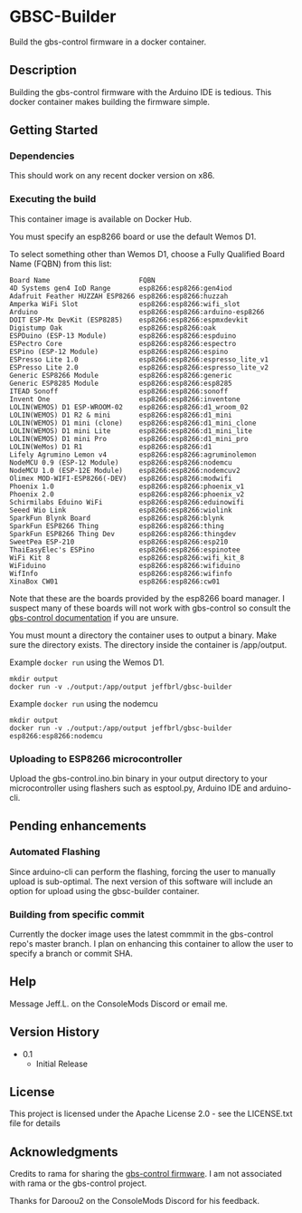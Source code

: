 # GBSC-Builder

Build the gbs-control firmware in a docker container.

## Description

Building the gbs-control firmware with the Arduino IDE is tedious. This docker
container makes building the firmware simple.

## Getting Started

### Dependencies

This should work on any recent docker version on x86.

### Executing the build

This container image is available on Docker Hub.

You must specify an esp8266 board or use the default Wemos D1.

To select something other than Wemos D1, choose a Fully Qualified Board Name (FQBN) from
this list:

```
Board Name                      FQBN
4D Systems gen4 IoD Range       esp8266:esp8266:gen4iod
Adafruit Feather HUZZAH ESP8266 esp8266:esp8266:huzzah
Amperka WiFi Slot               esp8266:esp8266:wifi_slot
Arduino                         esp8266:esp8266:arduino-esp8266
DOIT ESP-Mx DevKit (ESP8285)    esp8266:esp8266:espmxdevkit
Digistump Oak                   esp8266:esp8266:oak
ESPDuino (ESP-13 Module)        esp8266:esp8266:espduino
ESPectro Core                   esp8266:esp8266:espectro
ESPino (ESP-12 Module)          esp8266:esp8266:espino
ESPresso Lite 1.0               esp8266:esp8266:espresso_lite_v1
ESPresso Lite 2.0               esp8266:esp8266:espresso_lite_v2
Generic ESP8266 Module          esp8266:esp8266:generic
Generic ESP8285 Module          esp8266:esp8266:esp8285
ITEAD Sonoff                    esp8266:esp8266:sonoff
Invent One                      esp8266:esp8266:inventone
LOLIN(WEMOS) D1 ESP-WROOM-02    esp8266:esp8266:d1_wroom_02
LOLIN(WEMOS) D1 R2 & mini       esp8266:esp8266:d1_mini
LOLIN(WEMOS) D1 mini (clone)    esp8266:esp8266:d1_mini_clone
LOLIN(WEMOS) D1 mini Lite       esp8266:esp8266:d1_mini_lite
LOLIN(WEMOS) D1 mini Pro        esp8266:esp8266:d1_mini_pro
LOLIN(WeMos) D1 R1              esp8266:esp8266:d1
Lifely Agrumino Lemon v4        esp8266:esp8266:agruminolemon
NodeMCU 0.9 (ESP-12 Module)     esp8266:esp8266:nodemcu
NodeMCU 1.0 (ESP-12E Module)    esp8266:esp8266:nodemcuv2
Olimex MOD-WIFI-ESP8266(-DEV)   esp8266:esp8266:modwifi
Phoenix 1.0                     esp8266:esp8266:phoenix_v1
Phoenix 2.0                     esp8266:esp8266:phoenix_v2
Schirmilabs Eduino WiFi         esp8266:esp8266:eduinowifi
Seeed Wio Link                  esp8266:esp8266:wiolink
SparkFun Blynk Board            esp8266:esp8266:blynk
SparkFun ESP8266 Thing          esp8266:esp8266:thing
SparkFun ESP8266 Thing Dev      esp8266:esp8266:thingdev
SweetPea ESP-210                esp8266:esp8266:esp210
ThaiEasyElec's ESPino           esp8266:esp8266:espinotee
WiFi Kit 8                      esp8266:esp8266:wifi_kit_8
WiFiduino                       esp8266:esp8266:wifiduino
WifInfo                         esp8266:esp8266:wifinfo
XinaBox CW01                    esp8266:esp8266:cw01
```

Note that these are the boards provided by the esp8266 board manager. I suspect
many of these boards will not work with gbs-control so consult the [gbs-control
documentation](https://ramapcsx2.github.io/gbs-control/) if you are unsure.

You must mount a directory the container uses to output a binary. Make sure
the directory exists. The directory inside the container is /app/output.


Example `docker run` using the Wemos D1.
```
mkdir output
docker run -v ./output:/app/output jeffbrl/gbsc-builder
```

Example `docker run` using the nodemcu
```
mkdir output
docker run -v ./output:/app/output jeffbrl/gbsc-builder esp8266:esp8266:nodemcu
```

### Uploading to ESP8266 microcontroller

Upload the gbs-control.ino.bin binary in your output directory to your microcontroller
using flashers such as esptool.py, Arduino IDE and arduino-cli.

## Pending enhancements

### Automated Flashing

Since arduino-cli can perform the flashing, forcing the user to manually upload
is sub-optimal. The next version of this software will include an option for upload 
using the gbsc-builder container.

### Building from specific commit

Currently the docker image uses the latest commmit in the gbs-control repo's master 
branch. I plan on enhancing this container to allow the user to specify a branch or commit SHA.


## Help

Message Jeff.L. on the ConsoleMods Discord or email me.


## Version History

* 0.1
    * Initial Release

## License

This project is licensed under the Apache License 2.0 - see the LICENSE.txt file for details

## Acknowledgments

Credits to rama for sharing the [gbs-control firmware](https://github.com/ramapcsx2/gbs-control). I am
not associated with rama or the gbs-control project.

Thanks for Daroou2 on the ConsoleMods Discord for his feedback.
